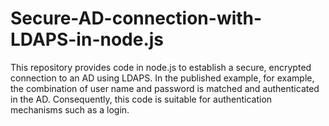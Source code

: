 # Secure-AD-connection-with-LDAPS-in-node.js
This repository provides code in node.js to establish a secure, encrypted connection to an AD using LDAPS. In the published example, for example, the combination of user name and password is matched and authenticated in the AD. Consequently, this code is suitable for authentication mechanisms such as a login.
